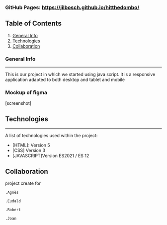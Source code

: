 ### GitHub Pages: https://jilbosch.github.io/hitthedombo/

## Table of Contents
1. [General Info](#general-info)
2. [Technologies](#technologies)
3. [Collaboration](#collaboration)

### General Info
***
This is our project in which we started using java script. It is a responsive application adapted to both desktop and tablet and mobile
### Mockup of figma
[screenshot]<blockquote class="imgur-embed-pub" lang="en" data-id="HuboFFP" data-context="false" ><a href="//imgur.com/HuboFFP"></a></blockquote><script async src="//s.imgur.com/min/embed.js" charset="utf-8"></script>
## Technologies
***
A list of technologies used within the project:
* [HTML]: Version 5 
* [CSS] Version 3
* [JAVASCRIPT]Version ES2021 / ES 12

## Collaboration
project create for
    
    .Agnès

    .Eudald

    .Robert

    .Joan
